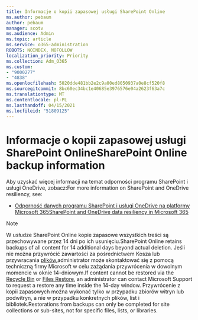 ```yaml
---
title: Informacje o kopii zapasowej usługi SharePoint Online
ms.author: pebaum
author: pebaum
manager: scotv
ms.audience: Admin
ms.topic: article
ms.service: o365-administration
ROBOTS: NOINDEX, NOFOLLOW
localization_priority: Priority
ms.collection: Adm_O365
ms.custom:
- "9000277"
- "4838"
ms.openlocfilehash: 5020dde481bb2e2c9a00ed8050937a0e8cf520f8
ms.sourcegitcommit: 8bc60ec34bc1e40685e3976576e04a2623f63a7c
ms.translationtype: MT
ms.contentlocale: pl-PL
ms.lasthandoff: 04/15/2021
ms.locfileid: "51809125"
---
```

# <a name="sharepoint-online-backup-information"></a><span data-ttu-id="e8dda-102">Informacje o kopii zapasowej usługi SharePoint Online</span><span class="sxs-lookup"><span data-stu-id="e8dda-102">SharePoint Online backup information</span></span>

<span data-ttu-id="e8dda-103">Aby uzyskać więcej informacji na temat odporności programu SharePoint i usługi OneDrive, zobacz:</span><span class="sxs-lookup"><span data-stu-id="e8dda-103">For more information on SharePoint and OneDrive resiliency, see:</span></span>

- [<span data-ttu-id="e8dda-104">Odporność danych programu SharePoint i usługi OneDrive na platformy Microsoft 365</span><span class="sxs-lookup"><span data-stu-id="e8dda-104">SharePoint and OneDrive data resiliency in Microsoft 365</span></span>](https://docs.microsoft.com/compliance/assurance/assurance-sharepoint-onedrive-data-resiliency)

> [!NOTE]
> <span data-ttu-id="e8dda-105">W usłudze SharePoint Online kopie zapasowe wszystkich treści są przechowywane przez 14 dni po ich usunięciu.</span><span class="sxs-lookup"><span data-stu-id="e8dda-105">SharePoint Online retains backups of all content for 14 additional days beyond actual deletion.</span></span> <span data-ttu-id="e8dda-106">Jeśli nie można przywrócić [](https://support.microsoft.com/office/restore-deleted-items-from-the-site-collection-recycle-bin-5fa924ee-16d7-487b-9a0a-021b9062d14b) zawartości za pośrednictwem Kosza lub przywracania [plików,](https://support.microsoft.com/office/restore-your-onedrive-fa231298-759d-41cf-bcd0-25ac53eb8a15)administrator może skontaktować się z pomocą techniczną firmy Microsoft w celu zażądania przywrócenia w dowolnym momencie w oknie 14-dniowym.</span><span class="sxs-lookup"><span data-stu-id="e8dda-106">If content cannot be restored via the [Recycle Bin](https://support.microsoft.com/office/restore-deleted-items-from-the-site-collection-recycle-bin-5fa924ee-16d7-487b-9a0a-021b9062d14b) or [Files Restore](https://support.microsoft.com/office/restore-your-onedrive-fa231298-759d-41cf-bcd0-25ac53eb8a15), an administrator can contact Microsoft Support to request a restore any time inside the 14-day window.</span></span> <span data-ttu-id="e8dda-107">Przywrócenie z kopii zapasowych można wykonać tylko w przypadku zbiorów witryn lub podwitryn, a nie w przypadku konkretnych plików, list i bibliotek.</span><span class="sxs-lookup"><span data-stu-id="e8dda-107">Restorations from backups can only be completed for site collections or sub-sites, not for specific files, lists, or libraries.</span></span>
